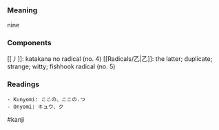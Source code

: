 ### Meaning

nine

### Components

[[丿]]: katakana no radical (no. 4) [[Radicals/乙|乙]]: the latter; duplicate; strange; witty; fishhook radical (no. 5)

### Readings

```
- Kunyomi: ここの、ここの.つ
- Onyomi: キュウ、ク
```

#kanji